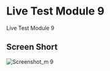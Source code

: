 # Live Test Module 9

Live Test Module 9

## Screen Short

![Screenshot_m 9](https://github.com/iamazmarul/myfirst_flutter_app/assets/55909678/8aebef3d-6e1e-40eb-9044-3e750127a760)
